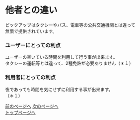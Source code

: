# 他者との違い  
ピックアップはタクシーやバス、電車等の公共交通機関とは違って  
無償で提供されています。  
### ユーザーにとっての利点  
ユーザーの空いている時間を利用して行う事が出来ます。  
タクシーの運転等とは違って、2種免許が必要ありません（＊１）  
### 利用者にとっての利点  
夜であっても時間を気にせずに利用する事が出来ます。    
（＊１）

[前のページへ](https://16-2505-002-9.github.io/pickup/four)
[次のページへ](https://16-2505-002-9.github.io/pickup/)    
[トップページへ](https://16-2505-002-9.github.io/pickup/index)
